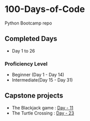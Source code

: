 # 100-Days-of-Code

Python Bootcamp repo

## Completed Days

- Day 1 to 26

### Proficiency Level

- Beginner (Day 1 - Day 14)
- Intermediate(Day 15 - Day 31)

## Capstone projects

- The Blackjack game  : [Day - 11](Day-10to19/Day-11)
- The Turtle Crossing : [Day - 23](Day-20to29/Day-23)
